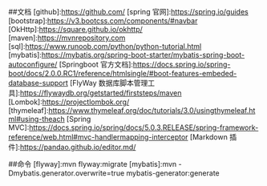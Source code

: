 ##文档
[github]:https://github.com/
[spring 官网]:https://spring.io/guides
[bootstrap]:https://v3.bootcss.com/components/#navbar
[OkHttp]:https://square.github.io/okhttp/
[maven]:https://mvnrepository.com
[sql]:https://www.runoob.com/python/python-tutorial.html
[mybatis]:https://mybatis.org/spring-boot-starter/mybatis-spring-boot-autoconfigure/
[Springboot 官方文档]:https://docs.spring.io/spring-boot/docs/2.0.0.RC1/reference/htmlsingle/#boot-features-embeded-database-support
[FlyWay 数据库脚本管理工具]:https://flywaydb.org/getstarted/firststeps/maven
[Lombok]:https://projectlombok.org/
[thymeleaf]:https://www.thymeleaf.org/doc/tutorials/3.0/usingthymeleaf.html#using-theach
[Spring MVC]:https://docs.spring.io/spring/docs/5.0.3.RELEASE/spring-framework-reference/web.html#mvc-handlermapping-interceptor
[Markdown 插件]:https://pandao.github.io/editor.md/

##命令
[flyway]:mvn flyway:migrate
[mybatis]:mvn -Dmybatis.generator.overwrite=true mybatis-generator:generate
